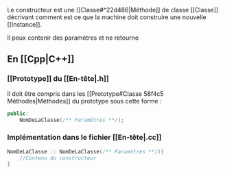 Le constructeur est une [[Classe#^22d486|Méthode]] de classe [[Classe]] décrivant comment est ce que la machine doit construire une nouvelle [[Instance]].

Il peux contenir des paramètres et ne retourne 
## En [[Cpp|C++]]
### [[Prototype]] du [[En-tête|.h]]
Il doit être compris dans les [[Prototype#Classe 58f4c5 Méthodes|Méthodes]] du prototype sous cette forme :
```cpp
public:
	NomDeLaClasse(/** Paramètres **/);
```
### Implémentation dans le fichier [[En-tête|.cc]]
```cpp
NomDeLaClasse :: NomDeLaClasse(/** Paramètres **/){
	//Contenu du constructeur
}
```